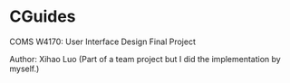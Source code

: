 # CGuides

COMS W4170: User Interface Design Final Project

Author: Xihao  Luo (Part of a team project but I did the implementation by myself.)
